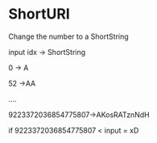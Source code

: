 ShortURI
========

Change the number to a ShortString

input idx -> ShortString

0 -> A

52 ->AA

....

9223372036854775807->AKosRATznNdH

if 9223372036854775807 < input = xD
